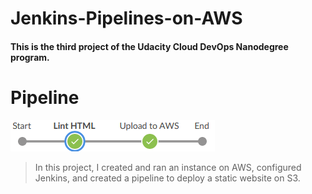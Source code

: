 # Jenkins-Pipelines-on-AWS
#### This is the third project of the Udacity Cloud DevOps Nanodegree program.

# Pipeline
![img-1](pipeline.png)

> In this project, I created and ran an instance on AWS, configured Jenkins, and created a pipeline to deploy a static website on S3.

